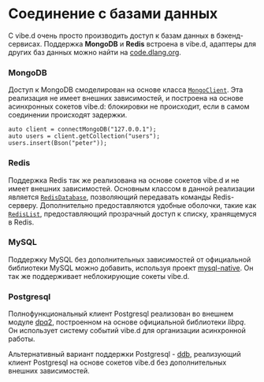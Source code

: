 # Соединение с базами данных

С vibe.d очень просто производить доступ
к базам данных в бэкенд-сервисах. Поддержка
**MongoDB** и **Redis** встроена в vibe.d,
адаптеры для других баз данных можно найти на
[code.dlang.org](https://code.dlang.org).

### MongoDB

Доступ к MongoDB смоделирован на основе класса
[`MongoClient`](http://vibed.org/api/vibe.db.mongo.client/MongoClient).
Эта реализация не имеет внешних зависимостей,
и построена на основе асинхронных сокетов vibe.d:
блокировки не происходит, если в самом соединении
происходят задержки.

    auto client = connectMongoDB("127.0.0.1");
    auto users = client.getCollection("users");
    users.insert(Bson("peter"));

### Redis

Поддержка Redis так же реализована на основе
сокетов vibe.d и не имеет внешних зависимостей.
Основным классом в данной реализации является
[`RedisDatabase`](http://vibed.org/api/vibe.db.redis.redis/RedisDatabase),
позволяющий передавать команды Redis-серверу.
Дополнительно предоставляются удобные оболочки,
такие как [`RedisList`](http://vibed.org/api/vibe.db.redis.types/RedisList),
предоставляющий прозрачный доступ к списку,
хранящемуся в Redis.

### MySQL

Поддержку MySQL без дополнительных зависимостей
от официальной библиотеки MySQL можно добавить,
используя проект [mysql-native](http://code.dlang.org/packages/mysql-native).
Он так же поддерживает неблокирующие сокеты
vibe.d.

### Postgresql

Полнофункциональный клиент Postgresql реализован
во внешнем модуле [dpq2](http://code.dlang.org/packages/dpq2),
построенном на основе официальной библиотеки
*libpq*. Он использует систему событий vibe.d
для организации асинхронной работы.

Альтернативный вариант поддержки Postgresql -
[ddb](http://code.dlang.org/packages/ddb),
реализующий клиент Postgresql на основе сокетов
vibe.d без дополнительных внешних зависимостей.


